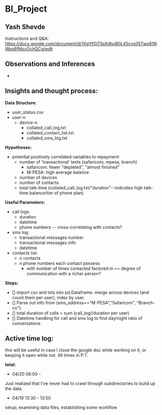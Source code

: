 # BI_Project
## Yash Shevde
Instructions and Q&A:
https://docs.google.com/document/d/1XgYfGj73pXdhoB0L45cvg357wp81NWqs8fMscOchQCg/edit

## Observations and Inferences
* 

## Insights and thought process:
**Data Structure:**
* user_status.csv
* user-n
    * device-n
        * collated_call_log.txt
        * collated_contact_list.txt
        * collated_sms_log.txt

**Hypotheses:**

* potential positively correlated variables to repayment:
    * number of 'transactional' texts (safaricom, mpesa, branch)
        * safaricom: fewer "depleted", "almost finished"
        * M-PESA: high average balance
    * number of devices
    * number of contacts
    * total talk-time (collated_call_log.txt/"duration"--indicates high talk-time balance/tier of phone plan)
    
**Useful Parameters:**

* call logs:
    * duration
    * datetime
    * phone numbers -- cross-correlating with contacts?
* sms log:
    * transactional messages number
    * transactional messages info
    * datetime
* contacts list:
    * n contacts
    * n phone numbers each contact possess
        * with number of times contacted factored in == degree of communication with a richer person?

**Steps:**
- [] import csv and txts into pd.Dataframe. merge across devices (and count them per user); index by user.
- [] Parse out info from (sms_address=="M-PESA","Safaricom", "Branch-co"). 
- [] total duration of calls = sum (call_log//duration per user)
- [] Datetime handling for call and sms log to find day/night ratio of conversations

## Active time log:
this will be useful in case I close the google doc while working on it, or keeping it open while not.
All times in P.T.

**total:**

* 04/20 06:00 - 

Just realized that I've never had to crawl through subdirectories to build up the data. 

* 04/19 13:30 - 13:50

setup, examining data files, establishing some workflow
